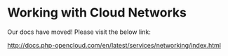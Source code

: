 Working with Cloud Networks
===========================

Our docs have moved! Please visit the below link:

http://docs.php-opencloud.com/en/latest/services/networking/index.html
